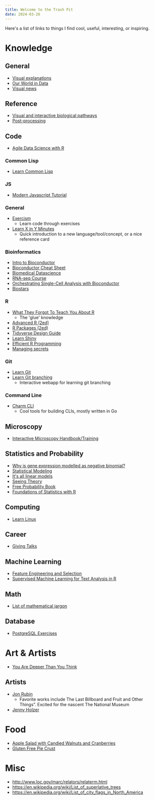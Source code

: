 ```yaml
---
title: Welcome to the Trash Pit
date: 2024-03-26
---
```


Here's a list of links to things I find cool, useful, interesting, or inspiring.

# Knowledge

## General
- [Visual explanations](https://setosa.io/#/)
- [Our World in Data](https://ourworldindata.org/)
- [Visual news](https://pudding.cool)

## Reference
- [Visual and interactive biological pathways](https://www.rndsystems.com/pathways)
- [Post-processing](https://www.reddit.com/r/postprocessing/comments/4x91ex/post_processing_megathread/?st=jc3tl7lu&sh=149b6297)

## Code
- [Agile Data Science with R](https://edwinth.github.io/ADSwR/index.html)

### Common Lisp
- [Learn Common Lisp](https://gigamonkeys.com/book/introduction-why-lisp.html)

### JS
- [Modern Javascript Tutorial](https://javascript.info/)

### General
- [Exercism](https://exercism.io/)
  - Learn code through exercises
- [Learn X in Y Minutes](https://learnxinyminutes.com/)
  - Quick introduction to a new language/tool/concept, or a nice reference card

### Bioinformatics
- [Intro to Bioconductor](http://kasperdanielhansen.github.io/genbioconductor/)
- [Bioconductor Cheat Sheet](https://github.com/mikelove/bioc-refcard)
- [Biomedical Datascience](http://genomicsclass.github.io/book/)
- [RNA-seq Course](https://rnabio.org/course/)
- [Orchestrating Single-Cell Analysis with Bioconductor](http://bioconductor.org/books/release/OSCA/)
- [Biostars](https://www.biostarhandbook.com/)

### R
- [What They Forgot To Teach You About R](https://rstats.wtf/)
    - The 'glue' knowledge
- [Advanced R (2ed)](https://adv-r.hadley.nz/)
- [R Packages (2ed)](https://r-pkgs.org/)
- [Tidyverse Design Guide](https://design.tidyverse.org/)
- [Learn Shiny](https://mastering-shiny.org/)
- [Efficient R Programming](https://csgillespie.github.io/efficientR/index.html)
- [Managing secrets](https://cran.r-project.org/web/packages/httr/vignettes/secrets.html)

### Git
- [Learn Git](http://gitready.com/)
- [Learn Git branching](https://learngitbranching.js.org/?locale=en_US)
  - Interactive webapp for learning git branching
  
### Command Line
- [Charm CLI](https://charm.sh/)
  - Cool tools for building CLIs, mostly written in Go

## Microscopy
- [Interactive Microscopy Handbook/Training](https://myscope.training/#)

## Statistics and Probability
- [Why is gene expression modelled as negative binomial?](https://bioramble.wordpress.com/2016/01/30/why-sequencing-data-is-modeled-as-negative-binomial/)
- [Statistical Modeling](https://dtkaplan.github.io/SM2-bookdown/)
- [It's all linear models](https://steverxd.github.io/Stat_tests/index.html)
- [Seeing Theory](https://seeing-theory.brown.edu/)
- [Free Probability Book](https://drive.google.com/file/d/1VmkAAGOYCTORq1wxSQqy255qLJjTNvBI/edit)
- [Foundations of Statistics with R](https://mathstat.slu.edu/~speegle/_book/preface.html)

## Computing
- [Learn Linux](https://linuxjourney.com/)

## Career
- [Giving Talks](https://github.com/jtleek/talkguide)

## Machine Learning
- [Feature Engineering and Selection](https://bookdown.org/max/FES/)
- [Supervised Machine Learning for Text Analysis in R](https://smltar.com/)

## Math
- [List of mathematical jargon](https://en.wikipedia.org/wiki/List_of_mathematical_jargon)

## Database
- [PostgreSQL Exercises](https://pgexercises.com/gettingstarted.html)

# Art & Artists
- [You Are Deeper Than You Think](https://art.tfl.gov.uk/projects/you-are-deeper-than-what-you-think/)

## Artists
- [Jon Rubin](http://www.jonrubin.net/)
  - Favorite works include The Last Billboard and Fruit and Other Things&rdquo;. Excited for the nascent The National Museum
- [Jenny Holzer](https://projects.jennyholzer.com/plaques/cast-bronze/gallery#47)

# Food
- [Apple Salad with Candied Walnuts and Cranberries](https://www.recipetineats.com/apple-salad-candied-walnuts-cranberries/)
- [Gluten Free Pie Crust](https://fromscratchfast.com/easy-gluten-free-pie-crust/)

# Misc
- <http://www.loc.gov/marc/relators/relaterm.html>
- <https://en.wikipedia.org/wiki/List_of_superlative_trees>
- <https://en.wikipedia.org/wiki/List_of_city_flags_in_North_America>
